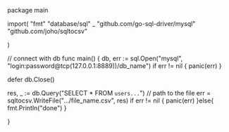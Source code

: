 package main

import(
 "fmt"
  "database/sql"
	_ "github.com/go-sql-driver/mysql"
   "github.com/joho/sqltocsv"

)


// connect with db
func main()  {
  db, err := sql.Open("mysql", "login:password@tcp(127.0.0.1:8889))/db_name")
  if err != nil {
    panic(err)
  }

 defer db.Close()

 res, _ := db.Query("SELECT * FROM `users...`")
 // path to the file
err = sqltocsv.WriteFile(".../file_name.csv", res)
if err != nil {
    panic(err)
}else{
  fmt.Println("done")
}

}
